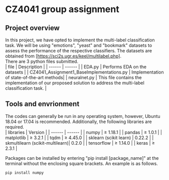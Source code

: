 # CZ4041 group assignment
## Project overview
In this project, we have opted to implement the multi-label classification task. We will be using "emotions", "yeast" and "bookmark" datasets to assess the performance of the respective classifiers. The datasets are obtained from [https://sci2s.ugr.es/keel/multilabel.php].  
There are 3 python files submitted.  
| file | Description |
| ------ | ------ |
| EDA.py | Performs EDA on the datasets  |
| CZ4041_Assignment1_BaseImplementations.py | Implementation of state-of-the-art methods|
| neuralnet.py | This file contains the implementation of our proposed solution to address the multi-label classification task. |

## Tools and envrionment
The codes can generally be run in any operating system, however, Ubuntu 18.04 or 17.04 is recommended. Additionally, the following libraries are required.  
| libraries | Version |
| ------ | ------ |
| numpy | ≥ 1.18.1  |
| pandas | ≥ 1.0.1 |
| matplotlib | ≥ 3.2.1 |
| tqdm | ≥ 4.45.0 |
| sklearn (scikit learn) | 0.22.2 |
| skmultilearn (scikit-multilearn)| 0.2.0 |
| tensorflow | ≥ 1.14.0 |
| keras | ≥ 2.3.1 |

Packages can be installed by entering "pip install [package_name]" at the terminal without the enclosing square brackets. An example is as follows. 
```
pip install numpy
```
